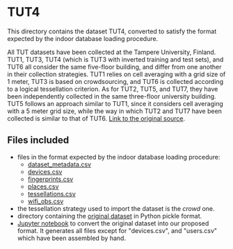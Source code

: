 # TUT4

This directory contains the dataset TUT4, converted to satisfy the format expected by the indoor database loading procedure.

All TUT datasets have been collected at the Tampere University, Finland. TUT1, TUT3, TUT4 (which is TUT3 with inverted training and test sets), and TUT6 all consider the same five-floor building, and differ from one another in their collection strategies. TUT1 relies on cell averaging with a grid size of 1 meter, TUT3 is based on crowdsourcing, and TUT6 is collected according to a logical tessellation criterion. As for TUT2, TUT5, and TUT7, they have been independently collected in the same three-floor university building. TUT5 follows an approach similar to TUT1, since it considers cell averaging with a 5 meter grid size, while the way in which TUT2 and TUT7 have been collected is similar to that of TUT6. [Link to the original source](https://zenodo.org/record/889798#.YnzCMhNBw-R).

## Files included

* files in the format expected by the indoor database loading procedure:
  * [dataset_metadata.csv](https://github.com/dslab-uniud/Database-indoor/blob/main/Datasets/converted_datasets/TUT4/dataset_metadata.csv)
  * [devices.csv](https://github.com/dslab-uniud/Database-indoor/blob/main/Datasets/converted_datasets/TUT4/devices.csv)
  * [fingerprints.csv](https://github.com/dslab-uniud/Database-indoor/blob/main/Datasets/converted_datasets/TUT4/fingerprints.csv)
  * [places.csv](https://github.com/dslab-uniud/Database-indoor/blob/main/Datasets/converted_datasets/TUT4/places.csv)
  * [tessellations.csv](https://github.com/dslab-uniud/Database-indoor/blob/main/Datasets/converted_datasets/TUT4/tessellations.csv)
  * [wifi_obs.csv](https://github.com/dslab-uniud/Database-indoor/blob/main/Datasets/converted_datasets/TUT4/wifi_obs.csv)
* the tessellation strategy used to import the dataset is the _crowd_ one.
* directory containing the [original dataset](https://github.com/dslab-uniud/Database-indoor/blob/main/Datasets/raw_datasets/TUT/TUT4/) in Python pickle format.
* [Jupyter notebook](https://github.com/dslab-uniud/Database-indoor/blob/main/Datasets/tut_convert.ipynb) to convert the original dataset into our proposed format. It generates all files except for "devices.csv", and "users.csv" which have been assembled by hand.
